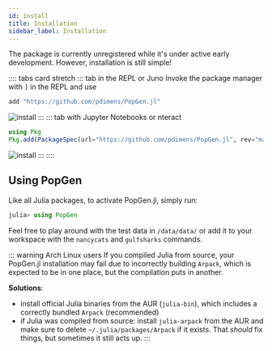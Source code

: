 ```yaml
---
id: install
title: Installation
sidebar_label: Installation
---
```


The package is currently unregistered while it's under active early development. However, installation is still simple!

:::: tabs card stretch
::: tab in the REPL or Juno
Invoke the package manager with `]` in the REPL and use

```julia
add "https://github.com/pdimens/PopGen.jl"
```

![install](/PopGen.jl/images/install_repl.gif)
:::
::: tab with Jupyter Notebooks or nteract

```julia
using Pkg
Pkg.add(PackageSpec(url="https://github.com/pdimens/PopGen.jl", rev="master"))
```

![install](/PopGen.jl/images/install_jupyter.gif)
:::
::::

## Using PopGen

Like all Julia packages, to activate PopGen.jl, simply run:

```julia
julia> using PopGen
```

Feel free to play around with the test data in `/data/data/` or add it to your workspace with the `nancycats` and `gulfsharks` commands.


::: warning Arch Linux users
If you compiled Julia from source, your PopGen.jl installation may fail due to incorrectly building `Arpack`, which is expected to be in one place, but the compilation puts in another. 

**Solutions**:

- install official Julia binaries from the AUR (`julia-bin`), which includes a correctly bundled `Arpack` (recommended)
- if Julia was compiled from source: install `julia-arpack` from the AUR and make sure to delete `~/.julia/packages/Arpack` if it exists. That *should* fix things, but sometimes it still acts up.
:::